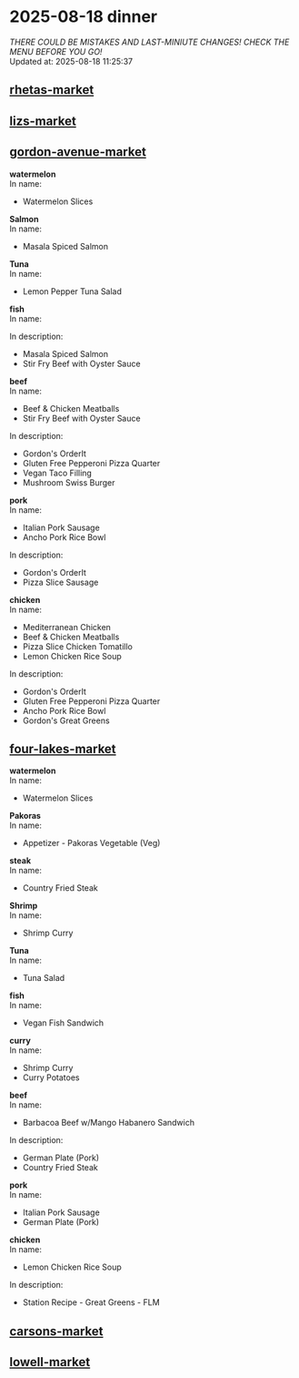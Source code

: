 # 2025-08-18 dinner  
*THERE COULD BE MISTAKES AND LAST-MINIUTE CHANGES! CHECK THE MENU BEFORE YOU GO!*  
Updated at: 2025-08-18 11:25:37  
## [rhetas-market](https://wisc-housingdining.nutrislice.com/menu/rhetas-market/dinner/2025-08-18)  
## [lizs-market](https://wisc-housingdining.nutrislice.com/menu/lizs-market/dinner/2025-08-18)  
## [gordon-avenue-market](https://wisc-housingdining.nutrislice.com/menu/gordon-avenue-market/dinner/2025-08-18)  
**watermelon**  
In name:   
 - Watermelon Slices  
  
**Salmon**  
In name:   
 - Masala Spiced Salmon  
  
**Tuna**  
In name:   
 - Lemon Pepper Tuna Salad  
  
**fish**  
In name:   
  
In description:   
 - Masala Spiced Salmon  
 - Stir Fry Beef with Oyster Sauce  
  
**beef**  
In name:   
 - Beef & Chicken Meatballs  
 - Stir Fry Beef with Oyster Sauce  
  
In description:   
 - Gordon's OrderIt  
 - Gluten Free Pepperoni Pizza Quarter  
 - Vegan Taco Filling  
 - Mushroom Swiss Burger  
  
**pork**  
In name:   
 - Italian Pork Sausage  
 - Ancho Pork Rice Bowl  
  
In description:   
 - Gordon's OrderIt  
 - Pizza Slice Sausage  
  
**chicken**  
In name:   
 - Mediterranean Chicken  
 - Beef & Chicken Meatballs  
 - Pizza Slice Chicken Tomatillo  
 - Lemon Chicken Rice Soup  
  
In description:   
 - Gordon's OrderIt  
 - Gluten Free Pepperoni Pizza Quarter  
 - Ancho Pork Rice Bowl  
 - Gordon's Great Greens  
  
## [four-lakes-market](https://wisc-housingdining.nutrislice.com/menu/four-lakes-market/dinner/2025-08-18)  
**watermelon**  
In name:   
 - Watermelon Slices  
  
**Pakoras**  
In name:   
 - Appetizer -  Pakoras Vegetable (Veg)  
  
**steak**  
In name:   
 - Country Fried Steak  
  
**Shrimp**  
In name:   
 - Shrimp Curry  
  
**Tuna**  
In name:   
 - Tuna Salad  
  
**fish**  
In name:   
 - Vegan Fish Sandwich  
  
**curry**  
In name:   
 - Shrimp Curry  
 - Curry Potatoes  
  
**beef**  
In name:   
 - Barbacoa Beef w/Mango Habanero Sandwich  
  
In description:   
 - German Plate (Pork)  
 - Country Fried Steak  
  
**pork**  
In name:   
 - Italian Pork Sausage  
 - German Plate (Pork)  
  
**chicken**  
In name:   
 - Lemon Chicken Rice Soup  
  
In description:   
 - Station Recipe - Great Greens - FLM  
  
## [carsons-market](https://wisc-housingdining.nutrislice.com/menu/carsons-market/dinner/2025-08-18)  
## [lowell-market](https://wisc-housingdining.nutrislice.com/menu/lowell-market/dinner/2025-08-18)  
  
